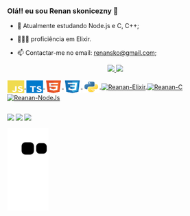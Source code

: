 ### Olá!! eu sou Renan skonicezny 👋

- 🌱 Atualmente estudando Node.js e C, C++;

- 👨🏻‍💻 proficiência em Elixir.

- 📫 Contactar-me no email: renansko@gmail.com;

<div align="center">
  <a href="https://github.com/renansko">
  <img height="170em" src="https://renansko.vercel.app/api?username=renansko&show_icons=true&theme=dark&include_all_commits=true&count_private=true"/>
  <img height="170em" src="https://renansko.vercel.app/api/top-langs/?username=renansko&layout=compact&langs_count=7&theme=dark"/>
</div>

  <div style="display: inline_block"><br>
  <img align="center" alt="renan-Js" height="30" width="40" src="https://raw.githubusercontent.com/devicons/devicon/master/icons/javascript/javascript-plain.svg">
  <img align="center" alt="Renan-Ts" height="30" width="40" src="https://raw.githubusercontent.com/devicons/devicon/master/icons/typescript/typescript-plain.svg">
  <img align="center" alt="Renan-HTML" height="30" width="40" src="https://raw.githubusercontent.com/devicons/devicon/master/icons/html5/html5-original.svg">
  <img align="center" alt="Renan-CSS" height="30" width="40" src="https://raw.githubusercontent.com/devicons/devicon/master/icons/css3/css3-original.svg">
  <img align="center" alt="Reanan-Python" height="30" width="40" src="https://raw.githubusercontent.com/devicons/devicon/master/icons/python/python-original.svg">
  <img align="center" alt="Reanan-Elixir" height="30" width="40" src="https://cdn.jsdelivr.net/gh/devicons/devicon/icons/elixir/elixir-original.svg" />
  <img align="center" alt="Reanan-C" height="30" width="40" src="https://cdn.jsdelivr.net/gh/devicons/devicon/icons/c/c-line.svg" />
   <img align="center" alt="Reanan-NodeJs" height="30" width="40" src="https://cdn.jsdelivr.net/gh/devicons/devicon/icons/nodejs/nodejs-original.svg" />
 
</div>
  
  ##
  
  <div> 
  
  <a href="https://instagram.com/renansko" target="_blank"><img  target="_blank" src="https://img.shields.io/badge/-Instagram-%23E4405F?style=for-the-badge&logo=instagram&logoColor=white" target="_blank"></a>
  <a href = "mailto:renansko@gmail.com"><img src="https://img.shields.io/badge/-Gmail-%23333?style=for-the-badge&logo=gmail&logoColor=white" target="_blank"></a>
  <a href="https://www.linkedin.com/in/renan-skonicezny-vilela-47bb03194/" target="_blank"><img src="https://img.shields.io/badge/-LinkedIn-%230077B5?style=for-the-badge&logo=linkedin&logoColor=white" target="_blank"></a> 
 
  ![Snake animation](https://github.com/renansko/renansko/blob/output/github-contribution-grid-snake.svg)
    </div>
